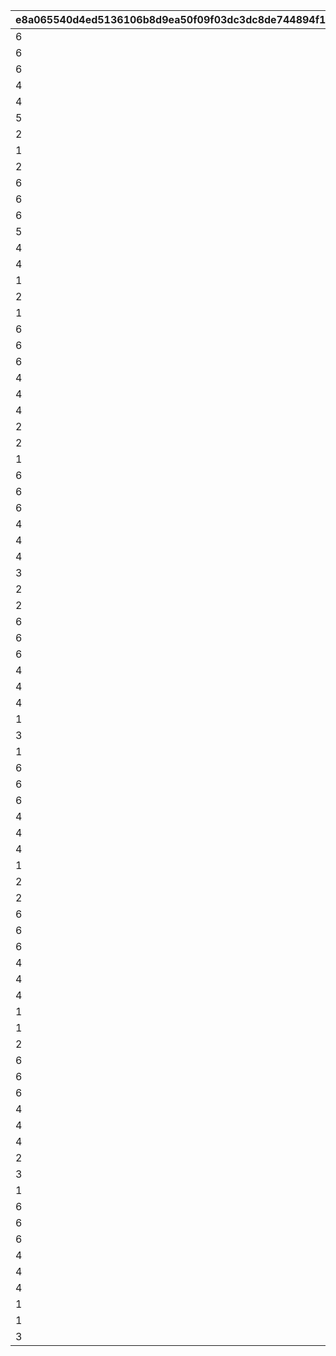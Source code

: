 |e8a065540d4ed5136106b8d9ea50f09f03dc3dc8de744894f1e7c997c895dfae|ea66dabb15f8f01e184142d99025f10c8c11d4ce155afc6adb26b41bcff94876|32712e6e2093a64cfc8082e0cab8bb0b886f99dd89512530235a6d43fc9ded1e|ac89f57e2174d046750491548c1587fe8d2cd0fb507a39564142b8b0ca89953d|65d12aad6f2ffd0947c2208a332df01e436e6661bfa49ed5315c640268de14ca|b45283d29e341a8ffa9f8abcac81fb51f642eb5f7467fa2697702cb7a89969be|8ea224f63ae38c3ca84e53c53fcd27df9f9c7ccdcad559e6584c4438f7b01ea7|6eff9f23a32b79db5a82ba6a36435dc3082d3a7883f5b8ec9f6a0447f8a3da8a|0050529ad55da46f8b9c9d2fb53d093772adf3b81e925709e9268d6cf99f5e2c|39ff94796678953e45af76e38d9c0a2c26fd788e87d880906dd266cd456ffd56|ba3b0cf68cffffa28085cea95bbe997ba2685b9a88704173f35f6562be069fa1|ea1d47c67d42a2534834dd9b2ba916e39558e50f09e66d8c15913dfd84c9c648|ae96f37c658a73b9eee4e572ad9451a1ce3ec98721871327ad48b3b243b7923c|bed7bb8f949ce4ebbf8c54899c3a61e4139226219ad21dcc32efe6f27e6eba89|483de4cb423f8c4a41a41a7dcbe67c58e32f7818df8dcdc6143b22445f84d6c9|caad105426800a347c9ebb981dbd92784ef3e8669fa36ab3b52ca02fa2fa2073|da0f8f3746b591a70928b9b654348d2b9bd07770fa45cbc201ce92253a1c642d|e35725631c6fe6aa4cef64bef2723b9a5c9dfe07a6c89742a152cbe94b3f43ca|7004ab3c16474ecffd278e1d68b2bbb6ab5d764f01c8a7a42cdf5473e3dffb85|
| --- | --- | --- | --- | --- | --- | --- | --- | --- | --- | --- | --- | --- | --- | --- | --- | --- | --- | --- |
|6|103401|123001|1|100111|1001|112201|90|105501|100701|6|-100|1|6|6|100003|6|0|100701|
|6|103401|123001|2|100112|1001|105101|90|100901|103401|6|-100|1|6|6|100003|6|0|106601|
|6|113401|101801|3|100113|1001|106901|90|110301|110301|6|-100|1|6|6|100003|6|0|112701|
|4|103401|100201|1|100121|1001|123001|90|117301|100201|4|-100|2|5|4|100003|4|0|102901|
|4|117301|104001|2|100122|1001|110301|90|105101|104001|4|-100|2|4|4|100003|4|0|104801|
|5|118001|111001|3|100123|1001|100801|90|118501|101401|4|-100|2|4|4|100003|4|0|101401|
|2|117301|100801|1|100131|1001|123001|90|112201|112201|2|-100|3|3|1|100003|1|0|100701|
|1|106601|112201|2|100132|1001|105501|90|103401|105501|2|-100|3|1|2|100003|1|0|100501|
|2|104801|124501|3|100133|1001|110301|90|113401|124501|1|-100|3|2|3|100003|1|0|105401|
|6|103401|111401|1|100211|1002|105001|90|117301|111401|6|-100|1|6|6|100003|6|0|106601|
|6|105401|100801|2|100212|1002|123001|90|113401|113401|6|-100|1|6|6|100003|6|0|105201|
|6|103401|107701|3|100213|1002|123001|90|105501|105501|6|-100|1|6|6|100003|6|0|100501|
|5|103401|119001|1|100221|1002|100901|90|124101|122801|4|-100|2|4|4|100003|4|0|122801|
|4|100501|123001|2|100222|1002|121101|90|103401|100501|4|-100|2|4|5|100003|4|0|105201|
|4|103401|118501|3|100223|1002|123001|90|105501|118501|4|-100|2|5|5|100003|4|0|100701|
|1|108901|123001|1|100231|1002|102601|90|103401|108901|2|-100|3|1|3|100003|1|0|105201|
|2|102601|123001|2|100232|1002|112201|90|113401|104801|1|-100|3|2|3|100003|1|0|104801|
|1|114701|106001|3|100233|1002|110301|90|100501|106001|2|-100|3|2|7|100003|1|0|100701|
|6|122801|125101|1|100311|1003|123001|90|103401|102901|6|-100|1|6|6|100003|6|0|102901|
|6|106601|111001|2|100312|1003|110301|90|180301|180301|6|-100|1|6|6|100003|6|0|105401|
|6|121401|118501|3|100313|1003|118001|90|123001|121401|6|-100|1|6|6|100003|6|0|101401|
|4|106601|123001|1|100321|1003|110301|90|103401|114701|4|-100|2|4|5|100003|4|0|114701|
|4|117301|180201|2|100322|1003|106901|90|110301|106901|4|-100|2|5|4|100003|4|0|100701|
|4|117501|124501|3|100323|1003|113401|90|105101|124501|4|-100|2|4|5|100003|4|0|103401|
|2|108101|123001|1|100331|1003|102601|90|117301|108101|8|-100|3|1|3|100003|1|0|103401|
|2|103401|108201|2|100332|1003|123501|90|112701|108201|1|-100|3|2|8|100003|1|0|100701|
|1|123001|108301|3|100333|1003|100801|90|101001|108301|3|-100|3|1|8|100003|1|0|101401|
|6|106601|110301|1|100411|1004|100901|90|103401|106601|6|-100|1|6|6|100003|6|0|114701|
|6|100501|106901|2|100412|1004|103401|90|105401|180401|6|-100|1|6|6|100003|6|0|180401|
|6|105501|100801|3|100413|1004|123001|90|101401|100801|6|-100|1|6|6|100003|6|0|103401|
|4|106601|118001|1|100421|1004|110301|90|180301|105401|4|-100|2|4|4|100003|4|0|105401|
|4|113401|101801|2|100422|1004|124501|90|110301|101801|4|-100|2|5|4|100003|4|0|105301|
|4|123301|123001|3|100423|1004|105501|90|103401|123301|4|-100|2|4|5|100003|4|0|105201|
|3|125801|108301|1|100431|1004|110301|90|126101|126101|3|-100|3|2|8|100003|3|0|126001|
|2|103401|108301|2|100432|1004|123001|90|121101|103301|1|-100|3|3|8|100003|7|0|103301|
|2|117301|106001|3|100433|1004|123001|90|180501|105801|2|-100|3|3|7|100003|7|0|105801|
|6|103401|123001|1|100511|1005|112201|90|105501|105501|6|-100|1|6|6|100003|6|0|100701|
|6|103401|123001|2|100512|1005|105101|90|100901|100901|6|-100|1|6|6|100003|6|0|106601|
|6|113401|101801|3|100513|1005|106901|90|110301|112701|6|-100|1|6|6|100003|6|0|112701|
|4|106601|110301|1|100521|1005|123801|90|100101|100101|4|-100|2|4|4|100003|4|0|114701|
|4|103401|112201|2|100522|1005|102601|90|105501|102601|4|-100|2|4|4|100003|4|0|105201|
|4|119201|121401|3|100523|1005|110301|90|105501|119201|4|-100|2|4|4|100003|4|0|105401|
|1|106601|108301|1|100531|1005|107701|90|103401|106601|1|-100|3|8|8|100003|1|0|105201|
|3|103401|108301|2|100532|1005|123001|90|126101|127901|1|-100|3|3|8|100003|3|0|127901|
|1|123301|108401|3|100533|1005|123001|90|102601|108401|2|-100|3|3|8|100003|7|0|105801|
|6|103401|111401|1|100611|1006|105001|90|117301|111401|6|-100|1|6|6|100003|6|0|106601|
|6|105401|100801|2|100612|1006|123001|90|113401|113401|6|-100|1|6|6|100003|6|0|105201|
|6|103401|107701|3|100613|1006|123001|90|105501|107701|6|-100|1|6|6|100003|6|0|100501|
|4|103401|111401|1|100621|1006|105001|90|112201|112201|4|-100|2|4|4|100003|4|0|106601|
|4|105401|123001|2|100622|1006|105501|90|105301|123001|4|-100|2|4|5|100003|4|0|102901|
|4|117301|123001|3|100623|1006|112201|90|101401|117301|4|-100|2|4|5|100003|4|0|100701|
|1|103401|108301|1|100631|1006|106001|90|105501|128301|1|-100|3|7|8|100003|3|0|128301|
|2|106601|108301|2|100632|1006|123001|90|123301|106501|1|-100|3|3|8|100003|1|0|106501|
|2|102601|107701|3|100633|1006|123001|90|110301|109001|1|-100|3|3|8|100003|8|0|109001|
|6|122801|125101|1|100711|1007|123001|90|103401|125101|6|-100|1|6|6|100003|6|1001|102901|
|6|106601|111001|2|100712|1007|110301|90|180301|111001|6|-100|1|6|6|100003|6|1001|105401|
|6|121401|118501|3|100713|1007|118001|90|123001|118001|6|-100|1|6|6|100003|6|1001|101401|
|4|103401|100201|1|100721|1007|123001|90|117301|100201|4|-100|2|5|4|100003|4|1001|102901|
|4|117301|104001|2|100722|1007|110301|90|105101|105101|4|-100|2|4|4|100003|4|1001|104801|
|4|118001|111001|3|100723|1007|100801|90|118501|100801|4|-100|2|4|4|100003|4|1001|101401|
|1|123301|118501|1|100731|1007|123001|90|102601|128801|2|-100|3|3|3|100003|3|1001|128801|
|1|103401|108301|2|100732|1007|128901|90|105501|128901|1|-100|3|3|8|100003|1|1001|104501|
|2|128701|108301|3|100733|1007|123001|90|117301|128701|3|-100|3|3|8|100003|3|1001|128301|
|6|103401|123001|1|100811|1008|112201|90|105501|100701|6|-100|1|6|6|100003|6|1002|100701|
|6|103401|111401|2|100812|1008|105001|90|117301|111401|6|-100|1|6|6|100003|6|1002|106601|
|6|122801|125101|3|100813|1008|123001|90|103401|102901|6|-100|1|6|6|100003|6|1002|102901|
|4|103401|111401|1|100821|1008|101201|90|110301|110301|4|-100|2|4|4|100003|4|1002|104601|
|4|106601|123001|2|100822|1008|106901|90|113401|106601|4|-100|2|5|5|100003|4|1002|105201|
|4|105501|100801|3|100823|1008|123001|90|101401|123001|4|-100|2|5|4|100003|4|1002|103401|
|2|103401|108301|1|100831|1008|108801|90|112201|108801|1|-100|3|1|8|100003|1|1002|108901|
|3|108901|129001|2|100832|1008|107701|90|126101|129001|1|-100|3|8|3|100003|1|1002|100701|
|1|126101|100201|3|100833|1008|123001|90|101401|100201|3|-100|3|3|1|100003|1|1002|103401|
|6|106601|110301|1|100911|1009|100901|90|103401|100901|6|-100|1|6|6|100003|6|1003|114701|
|6|100501|106901|2|100912|1009|103401|90|105401|106901|6|-100|1|6|6|100003|6|1003|180401|
|6|105501|100801|3|100913|1009|123001|90|101401|101401|6|-100|1|6|6|100003|6|1003|103401|
|4|103401|119001|1|100921|1009|100901|90|124101|122801|4|-100|2|4|4|100003|4|1003|122801|
|4|100501|123001|2|100922|1009|121101|90|103401|100501|4|-100|2|4|5|100003|4|1003|105201|
|4|103401|118501|3|100923|1009|123001|90|105501|103401|4|-100|2|5|5|100003|4|1003|100701|
|1|104901|108301|1|100931|1009|101601|90|103401|120001|7|-100|3|7|8|100003|2|1003|120001|
|1|100501|129001|2|100932|1009|112201|90|101801|112201|1|-100|3|2|3|100003|1|1003|108901|
|3|128801|129001|3|100933|1009|123001|90|126101|123001|3|-100|3|3|3|100003|1|1003|100701|